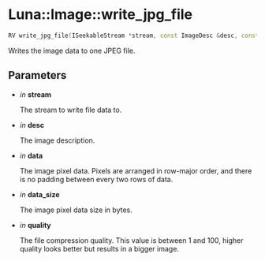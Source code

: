 # Luna::Image::write_jpg_file

```c++
RV write_jpg_file(ISeekableStream *stream, const ImageDesc &desc, const void *data, usize data_size, u32 quality)
```

Writes the image data to one JPEG file. 



## Parameters
* *in* **stream**

    The stream to write file data to. 

* *in* **desc**

    The image description. 

* *in* **data**

    The image pixel data. Pixels are arranged in row-major order, and there is no padding between every two rows of data. 

* *in* **data_size**

    The image pixel data size in bytes. 

* *in* **quality**

    The file compression quality. This value is between 1 and 100, higher quality looks better but results in a bigger image. 

